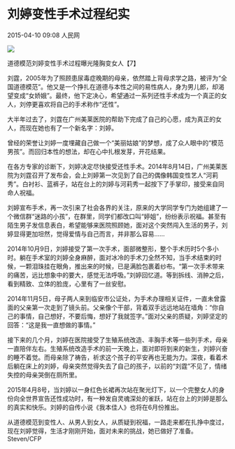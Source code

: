# 刘婷变性手术过程纪实

2015-04-10 09:08 人民网

![](./W020150410331840622714.jpg)

道德模范刘婷变性手术过程曝光隆胸变女人【7】

刘霆，2005年为了照顾患尿毒症晚期的母亲，依然踏上背母求学之路，被评为“全国道德模范”。他又是一个挣扎在道德与本性之间的易性病人，身为男儿郎，却渴望变成“女娇娥”。最终，他下定决心，希望通过一系列还性手术成为一个真正的女人，刘停更喜欢将自己的手术称作“还性”。

大半年过去了，刘霆在广州美莱医院的帮助下完成了自己的心愿，成为真正的女人，而现在她也有了一个新名字：刘婷。

曾经的荣誉让刘婷一度埋藏自己做一个“美丽姑娘”的梦想，成了众人眼中的“模范男孩”。而回归本性的想法，却在心中扎根发芽，开花结果。

在各方专家的诊断下，刘婷决定尽快接受还性手术。2014年8月14日，广州美莱医院为刘霆召开了发布会，会上刘婷第一次见到了自己的偶像韩国变性艺人“河莉秀”。白衬衫、蓝裤子，站在台上的刘婷与河莉秀一起按下了手掌印，接受来自同命人祝福。

刘婷宣布手术，再一次引来了社会各界的关注，原来的大学同学专门为她组建了一个微信群“迷路的小孩”，在群里，同学们都改口叫“婷姐”，纷纷表示祝福。甚至有陌生男子发信息表白，希望能够来医院照顾她，面对这个突然闯入生活的男子，刘婷显得更加坦然，觉得爱情与自己而言，并非那么容易……

2014年10月9日，刘婷接受了第一次手术，面部微整形，整个手术历时5个多小时。躺在手术室的刘婷全身麻醉，面对冰冷的手术刀全然不知，当手术结束的时候，一颗泪珠挂在眼角，推出来的时候，已是满脸包裹着纱布。“第一次手术带来的痛苦，远比想象中的要大，感觉无法呼吸。”刘婷回忆道。等到拆线、消肿之后，看到精致、立体的脸庞，心里有了一丝安慰。

2014年11月5日，母子两人来到临安市公证处，为手术办理相关证件，一直未曾露面的父亲第一次走到了镜头前。父亲像个干部，背着双手远远地站在墙角：“你自己的事情，自己想好，不要后悔，想好了我就签字。”面对父亲的质疑，刘婷坚定的回答：“这是我一直想做的事情。”

接下来的几个月，刘婷在医院接受了生殖系统改造、丰胸手术等一些列手术，母亲一直陪伴左右。生殖系统改造手术的前一天晚上，面对即将到来的新生，刘婷兴奋的睡不着觉。而母亲除了祷告，祈求这个孩子的平安再也无能为力。深夜，看着术后躺在床上的刘婷，母亲突然觉得失去了自己的孩子，以前的“刘霆”不见了，情绪失控的母亲哭倒在厕所里。

2015年4月8号，当刘婷以一身红色长裙再次站在聚光灯下，以一个完整女人的身份向全世界宣告还性成功时，有一种发自灵魂深处的雀跃，站在台上的刘婷是那么的真实和快乐。刘婷的自传小说《我本佳人》也将在6月份推出。

从道德模范到变性人、从男人到女人，从质疑到祝福，一路走来都在扎挣中度过，现在刘婷觉得，生活才刚刚开始，面对未来的挑战，她已做好了准备。Steven/CFP
